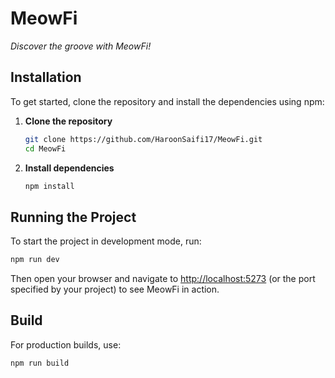 # MeowFi

_Discover the groove with MeowFi!_

## Installation

To get started, clone the repository and install the dependencies using npm:

1. **Clone the repository**

   ```bash
   git clone https://github.com/HaroonSaifi17/MeowFi.git
   cd MeowFi
   ```

2. **Install dependencies**

   ```bash
   npm install
   ```

## Running the Project

To start the project in development mode, run:

```bash
npm run dev
```

Then open your browser and navigate to [http://localhost:5273](http://localhost:5173) (or the port specified by your project) to see MeowFi in action.

## Build

For production builds, use:

```bash
npm run build

```
